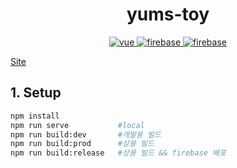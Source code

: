 <h1 align="center">yums-toy</h1>


<p align="center">
  <a href="https://github.com/vuejs/vue">
    <img src="https://img.shields.io/badge/vue-2.6.10-brightgreen.svg" alt="vue">
  </a>
  <a href="https://firebase.google.com/">
    <img src="https://img.shields.io/badge/firebase-6.3.4-brightgreen.svg" alt="firebase">
  </a>
  <a href="https://github.com/vue-cli-plugin-element">
    <img src="https://img.shields.io/badge/vue-cli-plugin-element-6.3.4-brightgreen.svg" alt="firebase">
  </a>
</p>


[Site](https://yums-toy.firebaseapp.com)


## 1. Setup
```bash
npm install
npm run serve           #local
npm run build:dev       #개발용 빌드
npm run build:prod      #상용 빌드
npm run build:release   #상용 빌드 && firebase 배포
```